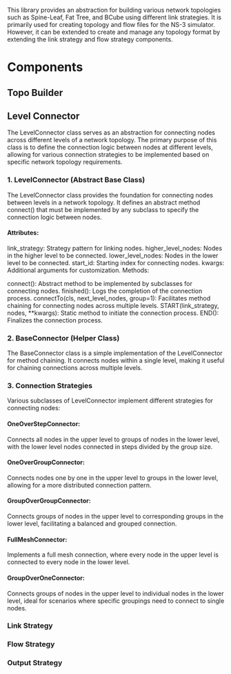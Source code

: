 This library provides an abstraction for building various network topologies such as Spine-Leaf, Fat Tree, and BCube using different link strategies. It is primarily used for creating topology and flow files for the NS-3 simulator. However, it can be extended to create and manage any topology format by extending the link strategy and flow strategy components.



# Components

## Topo Builder


## Level Connector

The LevelConnector class serves as an abstraction for connecting nodes across different levels of a network topology. 
The primary purpose of this class is to define the connection logic between nodes at different levels,
allowing for various connection strategies to be implemented based on specific network topology requirements.

### 1. LevelConnector (Abstract Base Class)
The LevelConnector class provides the foundation for connecting nodes between levels in a network topology. It defines an abstract method connect() that must be implemented by any subclass to specify the connection logic between nodes.

#### Attributes:

link_strategy: Strategy pattern for linking nodes.
higher_level_nodes: Nodes in the higher level to be connected.
lower_level_nodes: Nodes in the lower level to be connected.
start_id: Starting index for connecting nodes.
kwargs: Additional arguments for customization.
Methods:

connect(): Abstract method to be implemented by subclasses for connecting nodes.
finished(): Logs the completion of the connection process.
connectTo(cls, next_level_nodes, group=1): Facilitates method chaining for connecting nodes across multiple levels.
START(link_strategy, nodes, **kwargs): Static method to initiate the connection process.
END(): Finalizes the connection process.


### 2. BaseConnector (Helper Class)
The BaseConnector class is a simple implementation of the LevelConnector for method chaining. It connects nodes within a single level, making it useful for chaining connections across multiple levels.

### 3. Connection Strategies
Various subclasses of LevelConnector implement different strategies for connecting nodes:

#### OneOverStepConnector:

Connects all nodes in the upper level to groups of nodes in the lower level, with the lower level nodes connected in steps divided by the group size.
#### OneOverGroupConnector:

Connects nodes one by one in the upper level to groups in the lower level, allowing for a more distributed connection pattern.
#### GroupOverGroupConnector:

Connects groups of nodes in the upper level to corresponding groups in the lower level, facilitating a balanced and grouped connection.
#### FullMeshConnector:

Implements a full mesh connection, where every node in the upper level is connected to every node in the lower level.
#### GroupOverOneConnector:

Connects groups of nodes in the upper level to individual nodes in the lower level, ideal for scenarios where specific groupings need to connect to single nodes.

    
### Link Strategy



### Flow Strategy

### Output Strategy